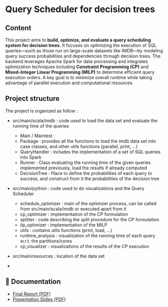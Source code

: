 # Query Scheduler for decision trees

## Content
This project aims to **build, optimize, and evaluate a query scheduling system for decision trees**. It focuses on optimizing the execution of SQL queries—such as those run on large-scale datasets like IMDB—by modeling query success probabilities and dependencies through decision trees. The backend leverages Apache Spark for data processing and integrates optimization techniques including **Constraint Programming (CP)** and **Mixed-Integer Linear Programming (MILP)** to determine efficient query execution orders. A key goal is to minimize overall runtime while taking advantage of parallel execution and computational resources.
## Project structure
The project is organized as follow :
- src/main/scala/imdb : code used to load the data set and evaluate the running time of the queries
  - Main / Maintest :
  - Package : provides all the functions to load the imdb data set into case classes, and other utils functions (parallel, print, ...) 
  - QueryHandler : includes the implementation of a set of SQL queries into Spark
  - Runner : Class evaluating the running time of the given queries implemented previously, load the results if already computed
  - DecisionTree : Place to define the probabilities of each query to success, and construct from it the probabilities of the decision tree
  
- src/main/python : code used to do visualizations and the Query Scheduler  
  - schedule_optimizer : main of the optimizer process, can be called from src/main/scala/imdb or executed apart from it
  - cp_optimizer : implementation of the CP formulation 
  - splitter : code describing the split procedure for the CP formulation
  - ilp_optimizer : implementation of the MILP
  - utils : contains utils functions (print, load, ...)
  - runtime_analysis : visualization of the running time of each query w.r.t. the partitions/cores
  - cp_visualizer : visualizations of the results of the CP execution
  
- src/main/resources : location of the data set
- 
## 📄 Documentation
- [Final Report (PDF)](docs/report.pdf)
- [Presentation Slides (PDF)](docs/presentation.pdf)
